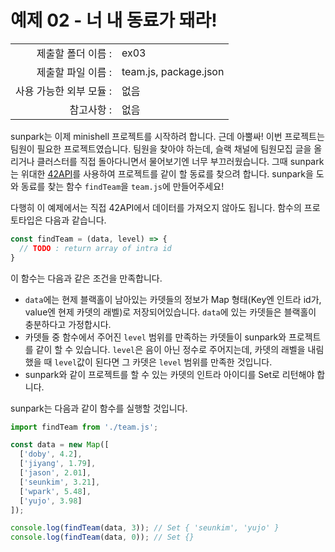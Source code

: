 # 예제 02 - 너 내 동료가 돼라!

|                      |                    |
| --------------------:| ------------------ |
|   제출할 폴더 이름 :     |  ex03              |
|   제출할 파일 이름 :     |  team.js, package.json |
|   사용 가능한 외부 모듈 : |  없음               |
|   참고사항 :           |  없음                |

sunpark는 이제 minishell 프로젝트를 시작하려 합니다. 근데 아뿔싸! 이번 프로젝트는 팀원이 필요한 프로젝트였습니다. 팀원을 찾아야 하는데, 슬랙 채널에 팀원모집 글을 올리거나 클러스터를 직접 돌아다니면서 물어보기엔 너무 부끄러웠습니다. 그때 sunpark는 위대한 [42API](https://api.intra.42.fr/apidoc)를 사용하여 프로젝트를 같이 할 동료를 찾으려 합니다. sunpark을 도와 동료를 찾는 함수 `findTeam`을 `team.js`에 만들어주세요!

다행히 이 예제에서는 직접 42API에서 데이터를 가져오지 않아도 됩니다. 함수의 프로토타입은 다음과 같습니다.

```javascript
const findTeam = (data, level) => {
  // TODO : return array of intra id
}
```

이 함수는 다음과 같은 조건을 만족합니다.
- `data`에는 현제 블랙홀이 남아있는 카뎃들의 정보가 Map 형태(Key엔 인트라 id가, value엔 현제 카뎃의 래벨)로 저장되어있습니다. `data`에 있는 카뎃들은 블랙홀이 충분하다고 가정합시다.
- 카뎃들 중 함수에서 주어진 `level` 범위를 만족하는 카뎃들이 sunpark와 프로젝트를 같이 할 수 있습니다. `level`은 음이 아닌 정수로 주어지는데, 카뎃의 래벨을 내림했을 때 `level`값이 된다면 그 카뎃은 `level` 범위를 만족한 것입니다.
- sunpark와 같이 프로젝트를 할 수 있는 카뎃의 인트라 아이디를 Set로 리턴해야 합니다.

sunpark는 다음과 같이 함수를 실행할 것입니다.
```javascript
import findTeam from './team.js';

const data = new Map([
  ['doby', 4.2],
  ['jiyang', 1.79],
  ['jason', 2.01],
  ['seunkim', 3.21],
  ['wpark', 5.48],
  ['yujo', 3.98]
]);

console.log(findTeam(data, 3)); // Set { 'seunkim', 'yujo' }
console.log(findTeam(data, 0)); // Set {}
```
